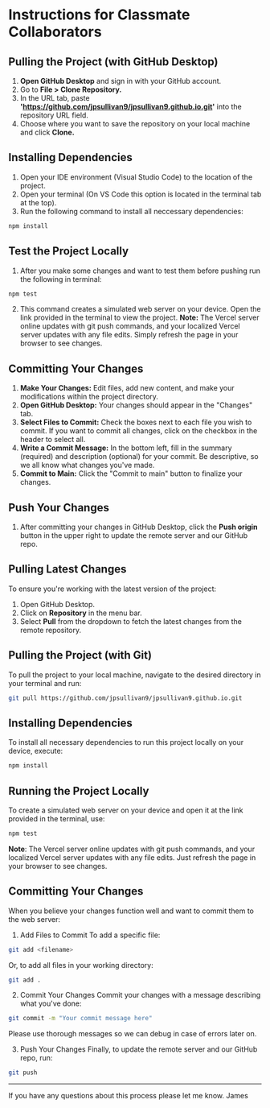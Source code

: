 # Instructions for Classmate Collaborators

## Pulling the Project (with GitHub Desktop)
1. **Open GitHub Desktop** and sign in with your GitHub account.
2. Go to **File > Clone Repository.**
3. In the URL tab, paste **'https://github.com/jpsullivan9/jpsullivan9.github.io.git'** into the repository URL field.
4. Choose where you want to save the repository on your local machine and click **Clone.**

## Installing Dependencies
1. Open your IDE environment (Visual Studio Code) to the location of the project.
2. Open your terminal (On VS Code this option is located in the terminal tab at the top).
3. Run the following command to install all neccessary dependencies:
```bash
npm install
```

## Test the Project Locally
1. After you make some changes and want to test them before pushing run the following in terminal:
```bash
npm test
```
2. This command creates a simulated web server on your device. Open the link provided in the terminal to view the project.
**Note:** The Vercel server online updates with git push commands, and your localized Vercel server updates with any file edits. Simply refresh the page in your browser to see changes.

## Committing Your Changes
1. **Make Your Changes:** Edit files, add new content, and make your modifications within the project directory.
2. **Open GitHub Desktop:** Your changes should appear in the "Changes" tab.
3. **Select Files to Commit:** Check the boxes next to each file you wish to commit. If you want to commit all changes, click on the checkbox in the header to select all.
4. **Write a Commit Message:** In the bottom left, fill in the summary (required) and description (optional) for your commit. Be descriptive, so we all know what changes you've made.
5. **Commit to Main:** Click the "Commit to main" button to finalize your changes.

## Push Your Changes
1. After committing your changes in GitHub Desktop, click the **Push origin** button in the upper right to update the remote server and our GitHub repo.

## Pulling Latest Changes
To ensure you're working with the latest version of the project:

1. Open GitHub Desktop.
2. Click on **Repository** in the menu bar.
3. Select **Pull** from the dropdown to fetch the latest changes from the remote repository.





## Pulling the Project (with Git)

To pull the project to your local machine, navigate to the desired directory in your terminal and run:

```bash
git pull https://github.com/jpsullivan9/jpsullivan9.github.io.git
```

## Installing Dependencies
To install all necessary dependencies to run this project locally on your device, execute:
```bash
npm install
```

## Running the Project Locally
To create a simulated web server on your device and open it at the link provided in the terminal, use:
```bash
npm test 
```

**Note**: The Vercel server online updates with git push commands, and your localized Vercel server updates with any file edits. Just refresh the page in your browser to see changes.

## Committing Your Changes

When you believe your changes function well and want to commit them to the web server:

1. Add Files to Commit
To add a specific file:
```bash
git add <filename> 
```

Or, to add all files in your working directory:

```bash
git add .
```

2. Commit Your Changes
Commit your changes with a message describing what you've done:
```bash
git commit -m "Your commit message here"
```
Please use thorough messages so we can debug in case of errors later on.

3. Push Your Changes
Finally, to update the remote server and our GitHub repo, run:
```bash
git push
```
***
If you have any questions about this process please let me know. 
James